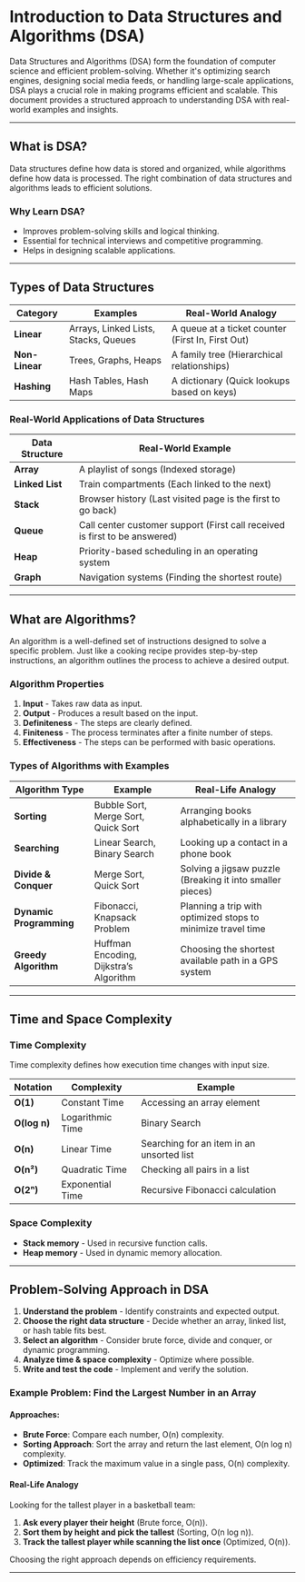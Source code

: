 # Introduction to Data Structures and Algorithms (DSA)

Data Structures and Algorithms (DSA) form the foundation of computer science and efficient problem-solving. Whether it's optimizing search engines, designing social media feeds, or handling large-scale applications, DSA plays a crucial role in making programs efficient and scalable. This document provides a structured approach to understanding DSA with real-world examples and insights.

---

## What is DSA?
Data structures define how data is stored and organized, while algorithms define how data is processed. The right combination of data structures and algorithms leads to efficient solutions.

### Why Learn DSA?
- Improves problem-solving skills and logical thinking.
- Essential for technical interviews and competitive programming.
- Helps in designing scalable applications.

---

## Types of Data Structures

| Category       | Examples                    | Real-World Analogy |
|---------------|----------------------------|------------------|
| **Linear**    | Arrays, Linked Lists, Stacks, Queues | A queue at a ticket counter (First In, First Out) |
| **Non-Linear** | Trees, Graphs, Heaps       | A family tree (Hierarchical relationships) |
| **Hashing**   | Hash Tables, Hash Maps      | A dictionary (Quick lookups based on keys) |

### Real-World Applications of Data Structures

| Data Structure | Real-World Example         |
|---------------|---------------------------|
| **Array**      | A playlist of songs (Indexed storage) |
| **Linked List**| Train compartments (Each linked to the next) |
| **Stack**      | Browser history (Last visited page is the first to go back) |
| **Queue**      | Call center customer support (First call received is first to be answered) |
| **Heap**       | Priority-based scheduling in an operating system |
| **Graph**      | Navigation systems (Finding the shortest route) |

---

## What are Algorithms?
An algorithm is a well-defined set of instructions designed to solve a specific problem. Just like a cooking recipe provides step-by-step instructions, an algorithm outlines the process to achieve a desired output.

### Algorithm Properties
1. **Input** - Takes raw data as input.
2. **Output** - Produces a result based on the input.
3. **Definiteness** - The steps are clearly defined.
4. **Finiteness** - The process terminates after a finite number of steps.
5. **Effectiveness** - The steps can be performed with basic operations.

### Types of Algorithms with Examples

| Algorithm Type  | Example | Real-Life Analogy |
|---------------|--------------------------|------------------|
| **Sorting**    | Bubble Sort, Merge Sort, Quick Sort | Arranging books alphabetically in a library |
| **Searching**  | Linear Search, Binary Search | Looking up a contact in a phone book |
| **Divide & Conquer** | Merge Sort, Quick Sort | Solving a jigsaw puzzle (Breaking it into smaller pieces) |
| **Dynamic Programming** | Fibonacci, Knapsack Problem | Planning a trip with optimized stops to minimize travel time |
| **Greedy Algorithm** | Huffman Encoding, Dijkstra’s Algorithm | Choosing the shortest available path in a GPS system |

---

## Time and Space Complexity
### Time Complexity
Time complexity defines how execution time changes with input size. 

| Notation | Complexity | Example |
|----------|------------|-------------|
| **O(1)** | Constant Time | Accessing an array element |
| **O(log n)** | Logarithmic Time | Binary Search |
| **O(n)** | Linear Time | Searching for an item in an unsorted list |
| **O(n²)** | Quadratic Time | Checking all pairs in a list |
| **O(2ⁿ)** | Exponential Time | Recursive Fibonacci calculation |

### Space Complexity
- **Stack memory** - Used in recursive function calls.
- **Heap memory** - Used in dynamic memory allocation.

---

## Problem-Solving Approach in DSA
1. **Understand the problem** - Identify constraints and expected output.
2. **Choose the right data structure** - Decide whether an array, linked list, or hash table fits best.
3. **Select an algorithm** - Consider brute force, divide and conquer, or dynamic programming.
4. **Analyze time & space complexity** - Optimize where possible.
5. **Write and test the code** - Implement and verify the solution.

### Example Problem: Find the Largest Number in an Array
#### Approaches:
- **Brute Force**: Compare each number, O(n) complexity.
- **Sorting Approach**: Sort the array and return the last element, O(n log n) complexity.
- **Optimized**: Track the maximum value in a single pass, O(n) complexity.

#### Real-Life Analogy
Looking for the tallest player in a basketball team:
1. **Ask every player their height** (Brute force, O(n)).
2. **Sort them by height and pick the tallest** (Sorting, O(n log n)).
3. **Track the tallest player while scanning the list once** (Optimized, O(n)).

Choosing the right approach depends on efficiency requirements.

---



